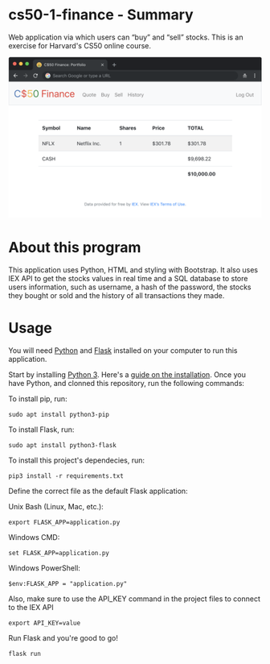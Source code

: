 # cs50-1-finance - Summary
Web application via which users can “buy” and “sell” stocks. This is an exercise for Harvard's CS50 online course.

![finance web app](https://github.com/Nimikro/cs50-9-finance/blob/main/finance.png)

# About this program
This application uses Python, HTML and styling with Bootstrap. It also uses IEX API to get the stocks values in real time and a SQL database to store users information, such as username, a hash of the password, the stocks they bought or sold and the history of all transactions they made.

# Usage

You will need [Python](https://www.python.org/downloads/) and [Flask](https://flask.palletsprojects.com/en/1.1.x/installation/) installed on your computer to run this application.

Start by installing [Python 3](https://www.python.org/downloads/). Here's a [guide on the installation](https://wiki.python.org/moin/BeginnersGuide/Download). Once you have Python, and clonned this repository, run the following commands:

To install pip, run:
```
sudo apt install python3-pip
```
To install Flask, run:
```
sudo apt install python3-flask
```
To install this project's dependecies, run:
```
pip3 install -r requirements.txt
```
Define the correct file as the default Flask application:

Unix Bash (Linux, Mac, etc.):
```
export FLASK_APP=application.py
```
Windows CMD:
```
set FLASK_APP=application.py
```
Windows PowerShell:
```
$env:FLASK_APP = "application.py"
```
Also, make sure to use the API_KEY command in the project files to connect to the IEX API
```
export API_KEY=value
```
Run Flask and you're good to go!
```
flask run
```

